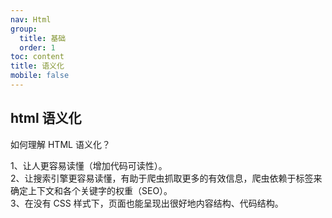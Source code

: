 ```yaml
---
nav: Html
group:
  title: 基础
  order: 1
toc: content
title: 语义化
mobile: false
---
```


## html 语义化

如何理解 HTML 语义化？

1、让人更容易读懂（增加代码可读性）。  
2、让搜索引擎更容易读懂，有助于爬虫抓取更多的有效信息，爬虫依赖于标签来确定上下文和各个关键字的权重（SEO）。  
3、在没有 CSS 样式下，页面也能呈现出很好地内容结构、代码结构。
